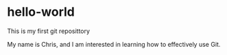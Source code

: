 # hello-world
This is my first git reposittory

My name is Chris, and I am interested in learning how to effectively use Git.
